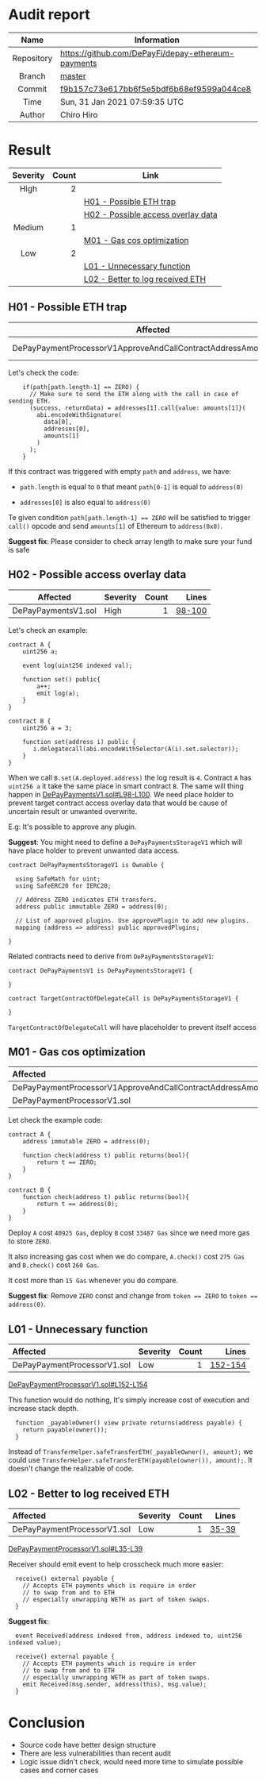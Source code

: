 # Audit report

| Name       | Information |
|:----------:|-----------|
| Repository | https://github.com/DePayFi/depay-ethereum-payments |
| Branch     | [master](https://github.com/DePayFi/depay-ethereum-payments) |
| Commit     | [f9b157c73e617bb6f5e5bdf6b68ef9599a044ce8](https://github.com/DePayFi/depay-ethereum-payments/tree/f9b157c73e617bb6f5e5bdf6b68ef9599a044ce8) |
| Time       | Sun, 31 Jan 2021 07:59:35 UTC |
| Author     | Chiro Hiro|

# Result

| Severity | Count     | Link |
|:--------:|----------:|------|
| High     | 2        |       |
|||[H01 - Possible ETH trap](#H01)|
|||[H02 - Possible access overlay data](#H02)|
|Medium    | 1        |       | 
|||[M01 - Gas cos optimization](#M01)|
| Low      | 2        |       |
|||[L01 - Unnecessary function](#L01)|
|||[L02 - Better to log received ETH](#L02)|

<a name="H01"/>

## H01 - Possible ETH trap

 Affected      | Severity  | Count | Lines |
|:-------------:|:----------|------:|-------:|
| DePayPaymentProcessorV1ApproveAndCallContractAddressAmount01.sol  | High    |   1   | [43-52](https://github.com/DePayFi/depay-ethereum-payments/blob/f9b157c73e617bb6f5e5bdf6b68ef9599a044ce8/contracts/DePayPaymentProcessorV1ApproveAndCallContractAddressAmount01.sol#L43-L52)

Let's check the code:

```solidity 
    if(path[path.length-1] == ZERO) {
      // Make sure to send the ETH along with the call in case of sending ETH.
      (success, returnData) = addresses[1].call{value: amounts[1]}(
        abi.encodeWithSignature(
          data[0],
          addresses[0],
          amounts[1]
        )
      );
    }
```

If this contract was triggered with empty `path` and `address`, we have:

- `path.length` is equal to `0` that meant `path[0-1]` is equal to `address(0)`

- `addresses[0]` is also equal to `address(0)`

Te given condition `path[path.length-1] == ZERO` will be satisfied to trigger `call()` opcode and send `amounts[1]` of Ethereum to `address(0x0)`.

**Suggest fix**: Please consider to check array length to make sure your fund is safe


<a name="H02"/>

## H02 - Possible access overlay data

 Affected      | Severity  | Count | Lines |
|:-------------:|:----------|------:|-------:|
| DePayPaymentsV1.sol  | High    |   1   | [98-100](https://github.com/DePayFi/depay-ethereum-payments/blob/f9b157c73e617bb6f5e5bdf6b68ef9599a044ce8/contracts/DePayPaymentProcessorV1.sol#L98-L100)

Let's check an example:

```solidity 
contract A {
    uint256 a;
    
    event log(uint256 indexed val);
    
    function set() public{
        a++;
        emit log(a);
    }
}

contract B {
    uint256 a = 3;

    function set(address i) public {
       i.delegatecall(abi.encodeWithSelector(A(i).set.selector));
    }
}
```

When we call `B.set(A.deployed.address)` the log result is `4`. Contract `A` has `uint256 a` it take the same place in smart contract `B`. The same will thing happen in [DePayPaymentsV1.sol#L98-L100](https://github.com/DePayFi/depay-ethereum-payments/blob/f9b157c73e617bb6f5e5bdf6b68ef9599a044ce8/contracts/DePayPaymentProcessorV1.sol#L98-L100). We need place holder to prevent target contract access overlay data that would be cause of uncertain result or unwanted overwrite.

E.g: It's possible to approve any plugin.

**Suggest**: You might need to define a `DePayPaymentsStorageV1` which will have place holder to prevent unwanted data access.

```solidity
contract DePayPaymentsStorageV1 is Ownable {
  
  using SafeMath for uint;
  using SafeERC20 for IERC20;

  // Address ZERO indicates ETH transfers.
  address public immutable ZERO = address(0);

  // List of approved plugins. Use approvePlugin to add new plugins.
  mapping (address => address) public approvedPlugins;

}
```

Related contracts need to derive from `DePayPaymentsStorageV1`:

```solidity
contract DePayPaymentsV1 is DePayPaymentsStorageV1 {

}

contract TargetContractOfDelegateCall is DePayPaymentsStorageV1 {

}
```

`TargetContractOfDelegateCall` will have placeholder to prevent itself access 


<a name="M01"/>

## M01 - Gas cos optimization

| Affected        | Severity  | Count | Lines |
|:----------------|:----------|------:|-------:|
| DePayPaymentProcessorV1ApproveAndCallContractAddressAmount01.sol   | Medium    |   1 |[12](https://github.com/DePayFi/depay-ethereum-payments/blob/f9b157c73e617bb6f5e5bdf6b68ef9599a044ce8/contracts/DePayPaymentProcessorV1ApproveAndCallContractAddressAmount01.sol#L12)|
| DePayPaymentProcessorV1.sol | Medium    |   1   |[19](https://github.com/DePayFi/depay-ethereum-payments/blob/f9b157c73e617bb6f5e5bdf6b68ef9599a044ce8/contracts/DePayPaymentProcessorV1.sol#L19)|

Let check the example code:

```solidity
contract A {
    address immutable ZERO = address(0);
    
    function check(address t) public returns(bool){
        return t == ZERO;
    }
}

contract B {
    function check(address t) public returns(bool){
        return t == address(0);
    }
}
```

Deploy `A` cost `40925 Gas`, deploy `B` cost `33487 Gas` since we need more gas to store `ZERO`.

It also increasing gas cost when we do compare, `A.check()` cost `275 Gas` and `B.check()` cost `260 Gas`.

It cost more than `15 Gas` whenever you do compare.

**Suggest fix**: Remove `ZERO` const and change from `token == ZERO` to `token == address(0)`.


<a name="L01"/>

## L01 - Unnecessary function

| Affected        | Severity  | Count | Lines |
|:----------------|:----------|------:|-------:|
| DePayPaymentProcessorV1.sol   | Low    |   1  |[152-154](https://github.com/DePayFi/depay-ethereum-payments/blob/f9b157c73e617bb6f5e5bdf6b68ef9599a044ce8/contracts/DePayPaymentProcessorV1.sol#L152-L154)|

[DePayPaymentProcessorV1.sol#L152-L154](https://github.com/DePayFi/depay-ethereum-payments/blob/f9b157c73e617bb6f5e5bdf6b68ef9599a044ce8/contracts/DePayPaymentProcessorV1.sol#L152-L154)

This function would do nothing, It's simply increase cost of execution and increase stack depth.

```solidity
  function _payableOwner() view private returns(address payable) {
    return payable(owner());
  }
```

Instead of `TransferHelper.safeTransferETH(_payableOwner(), amount);` we could use `TransferHelper.safeTransferETH(payable(owner()), amount);`. It doesn't change the realizable of code.

<a name="L02"/>

## L02 - Better to log received ETH

| Affected        | Severity  | Count | Lines |
|:----------------|:----------|------:|-------:|
| DePayPaymentProcessorV1.sol   | Low    |   1  |[35-39](https://github.com/DePayFi/depay-ethereum-payments/blob/f9b157c73e617bb6f5e5bdf6b68ef9599a044ce8/contracts/DePayPaymentProcessorV1.sol#L35-L39)|

[DePayPaymentProcessorV1.sol#L35-L39](https://github.com/DePayFi/depay-ethereum-payments/blob/f9b157c73e617bb6f5e5bdf6b68ef9599a044ce8/contracts/DePayPaymentProcessorV1.sol#L35-L39)

Receiver should emit event to help crosscheck much more easier:

```solidity
  receive() external payable {
    // Accepts ETH payments which is require in order
    // to swap from and to ETH
    // especially unwrapping WETH as part of token swaps.
  }
```

**Suggest fix**: 

```solidity
  event Received(address indexed from, address indexed to, uint256 indexed value);
   
  receive() external payable {
    // Accepts ETH payments which is require in order
    // to swap from and to ETH
    // especially unwrapping WETH as part of token swaps.
    emit Received(msg.sender, address(this), msg.value);
  }
```

# Conclusion

- Source code have better design structure
- There are less vulnerabilities than recent audit
- Logic issue didn't check, would need more time to simulate possible cases and corner cases
